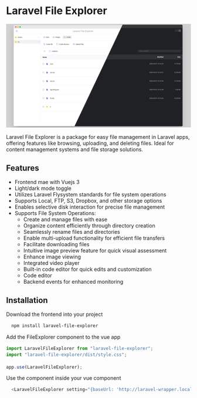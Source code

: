 
# Laravel File Explorer

![Laravel File Explorer image](docs/laravel-file-explorer-merged-demo.png)

Laravel File Explorer is a package for easy file management in Laravel apps, offering features like browsing, uploading, and deleting files. Ideal for content management systems and file storage solutions.

## Features

- Frontend mae with Vuejs 3
- Light/dark mode toggle
- Utilizes Laravel Flysystem standards for file system operations
- Supports Local, FTP, S3, Dropbox, and other storage options
- Enables selective disk interaction for precise file management
- Supports File System Operations:
    - Create and manage files with ease
    - Organize content efficiently through directory creation
    - Seamlessly rename files and directories
    - Enable multi-upload functionality for efficient file transfers
    - Facilitate downloading files
    - Intuitive image preview feature for quick visual assessment
    - Enhance image viewing
    - Integrated video player
    - Built-in code editor for quick edits and customization
    - Code editor
    - Backend events for enhanced monitoring

## Installation
Download the frontend into your project

```bash
  npm install laravel-file-explorer
```
Add the FileExplorer component to the vue app
```javascript
import LaravelFileExplorer from "laravel-file-explorer";
import "laravel-file-explorer/dist/style.css";

app.use(LaravelFileExplorer);
```
Use the component inside your vue component
```javascript
  <LaravelFileExplorer setting="{baseUrl: 'http://laravel-wrapper.localhost:8084/api/laravel-file-explorer/'}"/>
```

